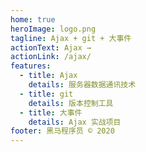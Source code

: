```yaml
---
home: true
heroImage: logo.png
tagline: Ajax + git + 大事件
actionText: Ajax →
actionLink: /ajax/
features:
  - title: Ajax
    details: 服务器数据通讯技术
  - title: git
    details: 版本控制工具
  - title: 大事件
    details: Ajax 实战项目
footer: 黑马程序员 © 2020
---
```

